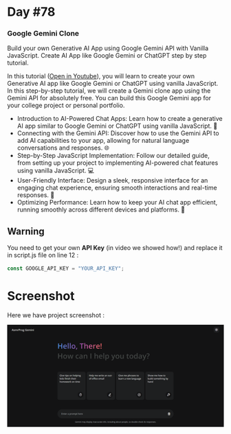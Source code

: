 # Day #78

### Google Gemini Clone
Build your own Generative AI App using Google Gemini API with Vanilla JavaScript. Create AI App like Google Gemini or ChatGPT step by step tutorial.

In this tutorial ([Open in Youtube](https://youtu.be/Klcpzw_nvLU)), you will learn to create your own Generative AI app like Google Gemini or ChatGPT using vanilla JavaScript. In this step-by-step tutorial, we will create a Gemini clone app using the Gemini API for absolutely free. You can build this Google Gemini app for your college project or personal portfolio.

- Introduction to AI-Powered Chat Apps: Learn how to create a generative AI app similar to Google Gemini or ChatGPT using vanilla JavaScript. 🤖
- Connecting with the Gemini API: Discover how to use the Gemini API to add AI capabilities to your app, allowing for natural language conversations and responses. 🌐
- Step-by-Step JavaScript Implementation: Follow our detailed guide, from setting up your project to implementing AI-powered chat features using vanilla JavaScript. 💻
- User-Friendly Interface: Design a sleek, responsive interface for an engaging chat experience, ensuring smooth interactions and real-time responses. 🌟
- Optimizing Performance: Learn how to keep your AI chat app efficient, running smoothly across different devices and platforms. 📱

## Warning
You need to get your own **API Key** (in video we showed how!) and replace it in script.js file on line 12 :

```javascript
const GOOGLE_API_KEY = "YOUR_API_KEY";
```

# Screenshot
Here we have project screenshot :

![screenshot](screenshot.png)